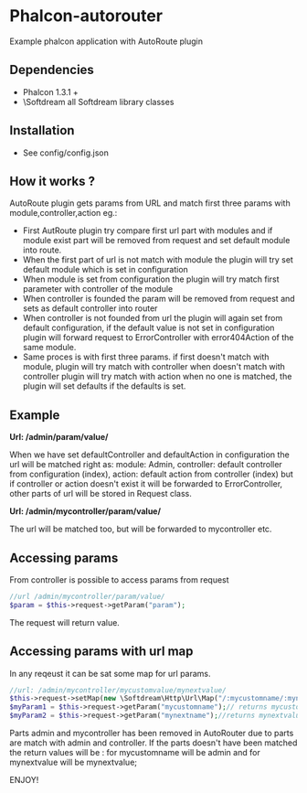 Phalcon-autorouter
==================

Example phalcon application with AutoRoute plugin

Dependencies
-------------------
* Phalcon 1.3.1 +
* \Softdream all Softdream library classes
 

Installation
-------------------
* See config/config.json 


How it works ?
-------------------

AutoRoute plugin gets params from URL and match first three params with module,controller,action eg.:
* First AutRoute plugin try compare first url part with modules and if module exist part will be removed from request and set default module into route.
* When the first part of url is not match with module the plugin will try set default module which is set in configuration
* When module is set from configuration the plugin will try match first parameter with controller of the module
* When controller is founded the param will be removed from request and sets as default controller into router
* When controller is not founded from url the plugin will again set from default configuration, if the default value is not set in configuration plugin will forward request to ErrorController with error404Action of the same module.
* Same proces is with first three params. if first doesn't match with module, plugin will try match with controller when doesn't match with controller plugin will try match with action when no one is matched, the plugin will set defaults if the defaults is set.

Example
-------------------
**Url: /admin/param/value/**

When we have set defaultController and defaultAction in configuration the url will be matched right as: module: Admin, controller: default controller from configuration (index), action: default action from controller (index) but if controller or action doesn't exist it will be forwarded to ErrorController, other parts of url will be stored in Request class.

**Url: /admin/mycontroller/param/value/**

The url will be matched too, but will be forwarded to mycontroller
etc.

Accessing params
---------------------
From controller is possible to access params from request

```PHP
//url /admin/mycontroller/param/value/
$param = $this->request->getParam("param");
```
The request will return value.

Accessing params with url map
----------------------------
In any reqeust it can be sat some map for url params.

```PHP
//url: /admin/mycontroller/mycustomvalue/mynextvalue/
$this->request->setMap(new \Softdream\Http\Url\Map("/:mycustomname/:mynextname");
$myParam1 = $this->request->getParam("mycustomname");// returns mycustomvalue
$myParam2 = $this->request->getParam("mynextname");//returns mynextvalue
```

Parts admin and mycontroller has been removed in AutoRouter due to parts are match with admin and controller. If the parts doesn't have been matched the return values will be : for mycustomname will be admin and for mynextvalue will be mynextvalue;

ENJOY!



